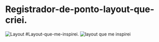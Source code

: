 # Registrador-de-ponto-layout-que-criei. 
![Layout](https://github.com/DurezahGeek/Registrador-de-ponto/assets/134101156/0df0b537-6aa9-430c-9d91-259d42e4cf85)
#Layout-que-me-inspirei. 
![layout que me inspirei](https://github.com/DurezahGeek/Registrador-de-ponto/assets/134101156/bd3fd63c-93b3-4ad3-9095-40e2adab232f)
